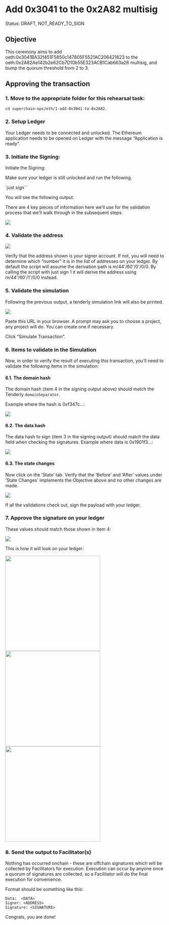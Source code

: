 # Add 0x3041 to the 0x2A82 multisig

Status: DRAFT, NOT_READY_TO_SIGN

## Objective

This ceremony aims to add
oeth:0x3041BA32f451F5850c147805F5521AC206421623 to the
oeth:0x2A82Ae142b2e62Cb7D10b55E323ACB1Cab663a26 multisig, and bump the
quorum threshold from 2 to 3.

## Approving the transaction

### 1. Move to the appropriate folder for this rehearsal task:

```
cd superchain-ops/eth/1-add-0x3041-to-0x2A82.
```

### 2. Setup Ledger

Your Ledger needs to be connected and unlocked. The Ethereum
application needs to be opened on Ledger with the message “Application
is ready”.

### 3. Initiate the Signing:

Initiate the Signing:


Make sure your ledger is still unlocked and run the following.

`just sign``

You will see the following output.

There are 4 key pieces of information here we’ll use for the
validation process that we’ll walk through in the subsequent steps.

![](../../images/signing-output.jpg)

### 4. Validate the address

![](../../images/signing-with.jpg)

Verify that the address shown is your signer account. If not, you will
need to determine which “number” it is in the list of addresses on
your ledger. By default the script will assume the derivation path is
m/44'/60'/0'/0/0. By calling the script with just sign 1 it will
derive the address using m/44'/60'/1'/0/0 instead.

### 5. Validate the simulation

Following the previous output, a tenderly simulation link will also be
printed.

![](../../tenderly-simulation-link.jpg)

Paste this URL in your browser. A prompt may ask you to choose a
project, any project will do. You can create one if necessary.

Click “Simulate Transaction”.

### 6. Items to validate in the Simulation

Now, in order to verify the result of executing this transaction,
you’ll need to validate the following items in the simulation:

#### 6.1. The domain hash

The domain hash (item 4 in the signing output above) should match the Tenderly `domainSeparator`.

Example where the hash is 0xf347c…:

![](../../images/tenderly-separator.png)

#### 6.2. The data hash

The data hash to sign (item 3 in the signing output) should match the
data field when checking the signatures. Example where data is
0x1901f3…:

![](../../images/tenderly-data.png)

#### 6.3. The state changes

Now click on the ‘State’ tab. Verify that the ‘Before’ and ‘After’
values under ‘State Changes’ implements the Objective above and no
other changes are made.

![](../../images/tenderly-state-changes.png)

If all the validations check out, sign the payload with your ledger.

### 7. Approve the signature on your ledger

These values should match those shown in item 4:

![](../../images/domain-hash.png)

This is how it will look on your ledger:

<img src="../../images/ledger1.jpeg" width="300"><br/>
<img src="../../images/ledger2.jpeg" width="300"><br/>
<img src="../../images/ledger3.jpeg" width="300">

### 8. Send the output to Facilitator(s)

Nothing has occurred onchain - these are offchain signatures which
will be collected by Facilitators for execution. Execution can occur
by anyone once a quorum of signatures are collected, so a Facilitator
will do the final execution for convenience.

Format should be something like this:

```
Data:  <DATA>
Signer: <ADDRESS>
Signature: <SIGNATURE>
```

Congrats, you are done!
